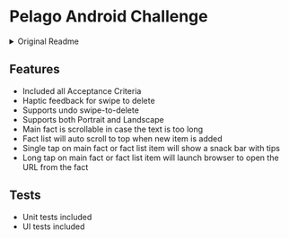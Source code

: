 # Pelago Android Challenge

<details>
<summary> Original Readme </summary>
This is a skeleton project for our Android coding challenge, based around the following tech stack:

- Kotlin
- MVVM
- Jetpack Compose
- Coroutines
- Hilt
- Retrofit

Feel free to change the project structure as you see fit, or add any dependencies you think are necessary to complete
the challenge.

## Challenge

Given the acceptance criteria below, you should identify the missing parts of the code and implement them.

While the feature itself is pretty simple, we encourage you to be creative and demonstrate your expertise when it comes
to architecture, user experience, and overall best practices.
We understand working on such a task can be pretty time consuming so your solution doesn't have to be perfect, but it
should be good enough to give us an idea of your skills and how you approach a task.

## Acceptance criteria

### Scenario 1

**Given** I am on the home screen \
**When** The screen is first loaded \
**Then** A random fact is displayed

### Scenario 2

**Given** I am on the home screen \
**When** I press on the "More facts!" button \
**Then** A new random fact is displayed

### Scenario 3

**Given** I am on the home screen \
**When** I press on the "More facts!" button \
**Then** The previously displayed fact gets added to a list* \
**And** The list should be limited to the last 3 facts (with newer facts replacing older ones)

*The list should be displayed below the "More facts!" button

### Scenario 4

**Given** I am on the home screen \
**When** I swipe (left or right) on a list item \
**Then** That fact is removed from the list

## Resources

- [Random facts API Documentation](https://uselessfacts.jsph.pl/)

## Submission

You can either send us a link to a public repository (GitHub, Bitbucket, etc.) or a zip file with your project when
you're done.
</details>

## Features
- Included all Acceptance Criteria
- Haptic feedback for swipe to delete
- Supports undo swipe-to-delete
- Supports both Portrait and Landscape
- Main fact is scrollable in case the text is too long
- Fact list will auto scroll to top when new item is added
- Single tap on main fact or fact list item will show a snack bar with tips
- Long tap on main fact or fact list item will launch browser to open the URL from the fact

## Tests
- Unit tests included 
- UI tests included